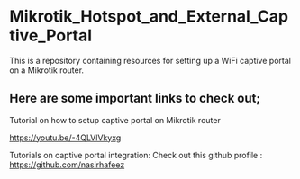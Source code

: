 # Mikrotik_Hotspot_and_External_Captive_Portal
This is a repository containing resources for setting up a WiFi captive portal on a Mikrotik router.

## Here are some important links to check out;
Tutorial on how to setup captive portal on Mikrotik router

https://youtu.be/-4QLVlVkyxg

Tutorials on captive portal integration:
Check out this github profile : https://github.com/nasirhafeez
